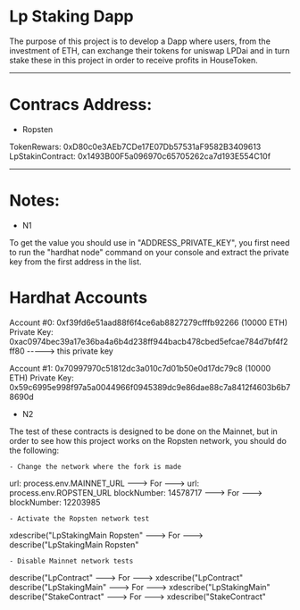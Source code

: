 # Lp Staking Dapp <br>

The purpose of this project is to develop a Dapp where users, from the investment of ETH, can exchange their tokens for uniswap LPDai and 
in turn stake these in this project in order to receive profits in HouseToken.

---------------------------------------------------------------------------------------------------
# Contracs Address: <br>

- Ropsten <br>

TokenRewars: 0xD80c0e3AEb7CDe17E07Db57531aF9582B3409613<br>
LpStakinContract: 0x1493B00F5a096970c65705262ca7d193E554C10f<br>

---------------------------------------------------------------------------------------------------
# Notes: <br>

- N1 <br>

To get the value you should use in "ADDRESS_PRIVATE_KEY", you first need to run the "hardhat node" command on your console and extract the private key from the first address in the list.

Hardhat Accounts
========
Account #0: 0xf39fd6e51aad88f6f4ce6ab8827279cfffb92266 (10000 ETH)
Private Key: 0xac0974bec39a17e36ba4a6b4d238ff944bacb478cbed5efcae784d7bf4f2ff80  -----> this private key

Account #1: 0x70997970c51812dc3a010c7d01b50e0d17dc79c8 (10000 ETH)
Private Key: 0x59c6995e998f97a5a0044966f0945389dc9e86dae88c7a8412f4603b6b78690d
<br>

- N2 <br>

The test of these contracts is designed to be done on the Mainnet, but in order to see how this project works on the Ropsten network, you should do the following:

    - Change the network where the fork is made

url: process.env.MAINNET_URL ---> For ---> url: process.env.ROPSTEN_URL
blockNumber: 14578717 ---> For ---> blockNumber: 12203985

    - Activate the Ropsten network test

xdescribe("LpStakingMain Ropsten" ---> For ---> describe("LpStakingMain Ropsten"

    - Disable Mainnet network tests

describe("LpContract" ---> For ---> xdescribe("LpContract"
describe("LpStakingMain" ---> For ---> xdescribe("LpStakingMain"
describe("StakeContract" ---> For ---> xdescribe("StakeContract"
<br>



